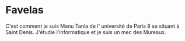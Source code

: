 # Favelas
 C'est comment je suis Manu Tanla de l' université de Paris 8 se situant à Saint Denis.
 J'étudie l'informatique et je suis un mec des Mureaux.
